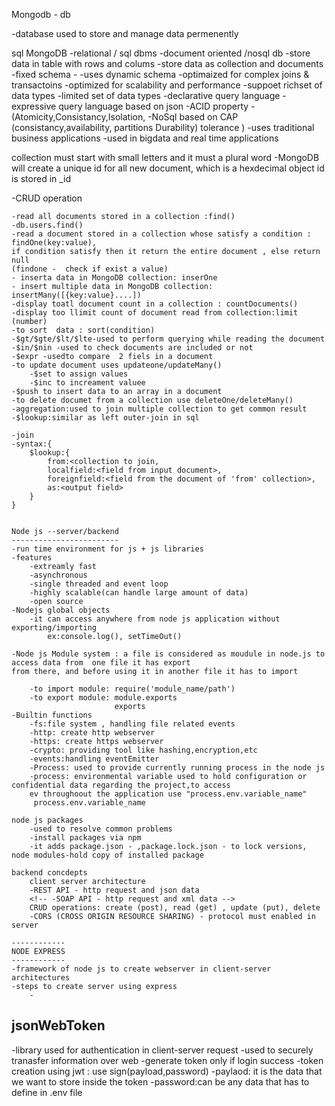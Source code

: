 Mongodb - db

-database used to store and manage data permenently

sql                                                         MongoDB
-relational / sql dbms                                      -document oriented /nosql db
-store data in table with rows and colums                   -store data as collection and documents           
-fixed schema -                                             -uses dynamic schema
-optimaized for complex joins & transactoins                -optimized for scalability and 
                                                            performance
-suppoet richset of data types                              -limited set of data types 
-declarative query language                                 -expressive query language based on 
                                                            json
-ACID property - (Atomicity,Consistancy,Isolation,          -NoSql based on CAP (consistancy,availability, partitions 
                  Durability)                                tolerance )
-uses traditional business applications                     -used in bigdata and real time applications


collection must start with small letters and it must a plural word
-MongoDB will create a unique id for all new document, which is a hexdecimal object id is stored in  _id


-CRUD operation

    -read all documents stored in a collection :find()
    -db.users.find()
    -read a document stored in a collection whose satisfy a condition : findOne(key:value),
    if condition satisfy then it return the entire document , else return null
    (findone -  check if exist a value)
    - inserta data in MongoDB collection: inserOne
    - insert multiple data in MongoDB collection: insertMany([{key:value}....])
    -display toatl document count in a collection : countDocuments()
    -display too llimit count of document read from collection:limit (number)
    -to sort  data : sort(condition)
    -$gt/$gte/$lt/$lte-used to perform querying while reading the document
    -$in/$nin -used to check documents are included or not 
    -$expr -usedto compare  2 fiels in a document 
    -to update document uses updateone/updateMany()
        -$set to assign values
        -$inc to increament valuee
    -$push to insert data to an array in a document
    -to delete documet from a collection use deleteOne/deleteMany()
    -aggregation:used to join multiple collection to get common result
    -$lookup:similar as left outer-join in sql

    -join
    -syntax:{
        $lookup:{
            from:<collection to join,
            localfield:<field from input document>,
            foreignfield:<field from the document of 'from' collection>,
            as:<output field>
        }
    }


    Node js --server/backend
    ------------------------
    -run time environment for js + js libraries
    -features
        -extreamly fast
        -asynchronous
        -single threaded and event loop
        -highly scalable(can handle large amount of data)
        -open source
    -Nodejs global objects
        -it can access anywhere from node js application without exporting/importing 
            ex:console.log(), setTimeOut()
    
    -Node js Module system : a file is considered as moudule in node.js to access data from  one file it has export 
    from there, and before using it in another file it has to import

        -to import module: require('module_name/path')
        -to export module: module.exports
                           exports
    -Builtin functions
        -fs:file system , handling file related events
        -http: create http webserver
        -https: create https webserver 
        -crypto: providing tool like hashing,encryption,etc
        -events:handling eventEmitter
        -Process: used to provide currently running process in the node js
        -process: environmental variable used to hold configuration or confidential data regarding the project,to access
        ev throughoout the application use "process.env.variable_name"
         process.env.variable_name

    node js packages
        -used to resolve common problems
        -install packages via npm
        -it adds package.json - ,package.lock.json - to lock versions, node modules-hold copy of installed package

    backend concdepts
        client server architecture
        -REST API - http request and json data
        <!-- -SOAP API - http request and xml data -->
        CRUD operations: create (post), read (get) , update (put), delete
        -CORS (CROSS ORIGIN RESOURCE SHARING) - protocol must enabled in server  

    ------------
    NODE EXPRESS
    ------------                                    
    -framework of node js to create webserver in client-server architectures
    -steps to create server using express
        -


jsonWebToken
------------
-library used for authentication in client-server request
-used to securely tranasfer information over web
-generate token only if login success
    -token creation using jwt : use sign(payload,password)
    -paylaod: it is the data that we want to store inside the token 
    -password:can be any data that has to define in .env file
